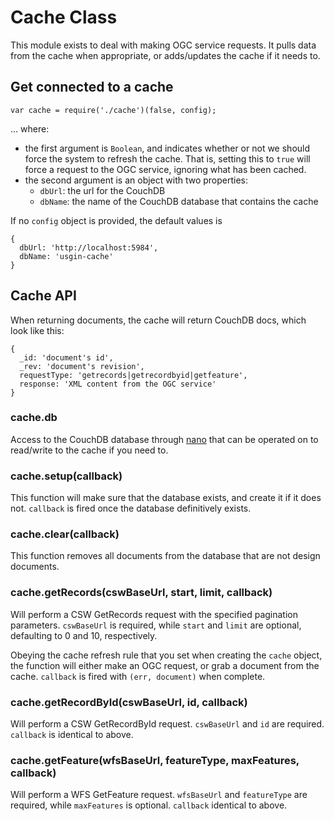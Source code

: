 # Cache Class

This module exists to deal with making OGC service requests. It pulls data from the cache when appropriate, or adds/updates the cache if it needs to.

## Get connected to a cache

    var cache = require('./cache')(false, config);
  
... where:

- the first argument is `Boolean`, and indicates whether or not we should force the system to refresh the cache. That is, setting this to `true` will force a request to the OGC service, ignoring what has been cached.
- the second argument is an object with two properties:
  - `dbUrl`: the url for the CouchDB
  - `dbName`: the name of the CouchDB database that contains the cache
  
If no `config` object is provided, the default values is

    {
      dbUrl: 'http://localhost:5984',
      dbName: 'usgin-cache'
    }
  
## Cache API

When returning documents, the cache will return CouchDB docs, which look like this:

    {
      _id: 'document's id',
      _rev: 'document's revision',
      requestType: 'getrecords|getrecordbyid|getfeature',
      response: 'XML content from the OGC service'
    }

### cache.db

Access to the CouchDB database through [nano](https://github.com/dscape/nano#document-functions) that can be operated on to read/write to the cache if you need to.

### cache.setup(callback)

This function will make sure that the database exists, and create it if it does not. `callback` is fired once the database definitively exists.

### cache.clear(callback)

This function removes all documents from the database that are not design documents.

### cache.getRecords(cswBaseUrl, start, limit, callback)

Will perform a CSW GetRecords request with the specified pagination parameters. `cswBaseUrl` is required, while `start` and `limit` are optional, defaulting to 0 and 10, respectively. 

Obeying the cache refresh rule that you set when creating the `cache` object, the function will either make an OGC request, or grab a document from the cache. `callback` is fired with `(err, document)` when complete.
  
### cache.getRecordById(cswBaseUrl, id, callback)

Will perform a CSW GetRecordById request. `cswBaseUrl` and `id` are required. `callback` is identical to above.

### cache.getFeature(wfsBaseUrl, featureType, maxFeatures, callback)

Will perform a WFS GetFeature request. `wfsBaseUrl` and `featureType` are required, while `maxFeatures` is optional. `callback` identical to above.